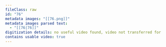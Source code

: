 ```yaml
---
fileClass: raw
id: "76"
metadata images: "[[76.png]]"
metadata images parsed text:
  - "[[76|76]]"
digitization details: no useful video found, video not transferred for parsing
contains usable video: true
---
```

